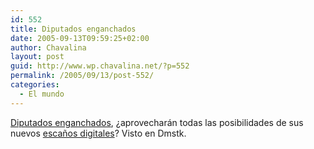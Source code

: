 ```yaml
---
id: 552
title: Diputados enganchados
date: 2005-09-13T09:59:25+02:00
author: Chavalina
layout: post
guid: http://www.wp.chavalina.net/?p=552
permalink: /2005/09/13/post-552/
categories:
  - El mundo
---
```

<a href="http://www.elmundo.es/documentos/2005/09/espana/congreso/test.html" target="_blank">Diputados enganchados</a>, ¿aprovecharán todas las posibilidades de sus nuevos <a href="http://www.elmundo.es/documentos/2005/09/espana/congreso/" target="_blank">esca&ntilde;os digitales</a>? Visto en Dmstk.
